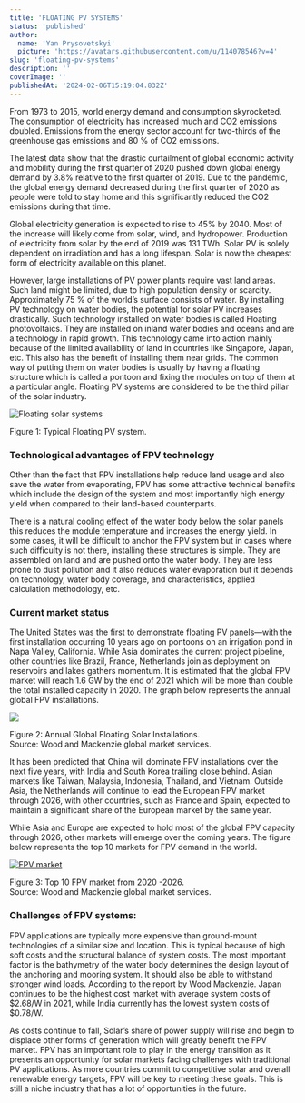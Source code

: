 ```yaml
---
title: 'FLOATING PV SYSTEMS'
status: 'published'
author:
  name: 'Yan Prysovetskyi'
  picture: 'https://avatars.githubusercontent.com/u/114078546?v=4'
slug: 'floating-pv-systems'
description: ''
coverImage: ''
publishedAt: '2024-02-06T15:19:04.832Z'
---
```


From 1973 to 2015, world energy demand and consumption skyrocketed. The consumption of electricity has increased much and CO2 emissions doubled. Emissions from the energy sector account for two-thirds of the greenhouse gas emissions and 80 % of CO2 emissions.

The latest data show that the drastic curtailment of global economic activity and mobility during the first quarter of 2020 pushed down global energy demand by 3.8% relative to the first quarter of 2019. Due to the pandemic, the global energy demand decreased during the first quarter of 2020 as people were told to stay home and this significantly reduced the CO2 emissions during that time.

Global electricity generation is expected to rise to 45% by 2040. Most of the increase will likely come from solar, wind, and hydropower. Production of electricity from solar by the end of 2019 was 131 TWh. Solar PV is solely dependent on irradiation and has a long lifespan. Solar is now the cheapest form of electricity available on this planet.

However, large installations of PV power plants require vast land areas. Such land might be limited, due to high population density or scarcity. Approximately 75 % of the world’s surface consists of water. By installing PV technology on water bodies, the potential for solar PV increases drastically. Such technology installed on water bodies is called Floating photovoltaics. They are installed on inland water bodies and oceans and are a technology in rapid growth. This technology came into action mainly because of the limited availability of land in countries like Singapore, Japan, etc. This also has the benefit of installing them near grids. The common way of putting them on water bodies is usually by having a floating structure which is called a pontoon and fixing the modules on top of them at a particular angle. Floating PV systems are considered to be the third pillar of the solar industry.

![Floating solar systems](https://ae-solar.com/wp-content/uploads/2021/10/Image-1.jpg)

Figure 1: Typical Floating PV system.

### **Technological advantages of FPV technology**

Other than the fact that FPV installations help reduce land usage and also save the water from evaporating, FPV has some attractive technical benefits which include the design of the system and most importantly high energy yield when compared to their land-based counterparts.

There is a natural cooling effect of the water body below the solar panels this reduces the module temperature and increases the energy yield. In some cases, it will be difficult to anchor the FPV system but in cases where such difficulty is not there, installing these structures is simple. They are assembled on land and are pushed onto the water body. They are less prone to dust pollution and it also reduces water evaporation but it depends on technology, water body coverage, and characteristics, applied calculation methodology, etc.

### **Current market status**

The United States was the first to demonstrate floating PV panels—with the first installation occurring 10 years ago on pontoons on an irrigation pond in Napa Valley, California. While Asia dominates the current project pipeline, other countries like Brazil, France, Netherlands join as deployment on reservoirs and lakes gathers momentum. It is estimated that the global FPV market will reach 1.6 GW by the end of 2021 which will be more than double the total installed capacity in 2020. The graph below represents the annual global FPV installations.

[![](https://ae-solar.com/wp-content/uploads/2021/10/Image-2.png)](https://ae-solar.com/wp-content/uploads/2021/10/Image-2.png)

Figure 2: Annual Global Floating Solar Installations.\
Source: Wood and Mackenzie global market services.

It has been predicted that China will dominate FPV installations over the next five years, with India and South Korea trailing close behind. Asian markets like Taiwan, Malaysia, Indonesia, Thailand, and Vietnam. Outside Asia, the Netherlands will continue to lead the European FPV market through 2026, with other countries, such as France and Spain, expected to maintain a significant share of the European market by the same year.

While Asia and Europe are expected to hold most of the global FPV capacity through 2026, other markets will emerge over the coming years. The figure below represents the top 10 markets for FPV demand in the world.

[![ FPV market](https://ae-solar.com/wp-content/uploads/2021/10/Image-3.png)](https://ae-solar.com/wp-content/uploads/2021/10/Image-3.png)

Figure 3: Top 10 FPV market from 2020 -2026.\
Source: Wood and Mackenzie global market services.

### 

### **Challenges of FPV systems:**

FPV applications are typically more expensive than ground-mount technologies of a similar size and location. This is typical because of high soft costs and the structural balance of system costs. The most important factor is the bathymetry of the water body determines the design layout of the anchoring and mooring system. It should also be able to withstand stronger wind loads. According to the report by Wood Mackenzie. Japan continues to be the highest cost market with average system costs of $2.68/W in 2021, while India currently has the lowest system costs of $0.78/W.

As costs continue to fall, Solar’s share of power supply will rise and begin to displace other forms of generation which will greatly benefit the FPV market. FPV has an important role to play in the energy transition as it presents an opportunity for solar markets facing challenges with traditional PV applications. As more countries commit to competitive solar and overall renewable energy targets, FPV will be key to meeting these goals. This is still a niche industry that has a lot of opportunities in the future.